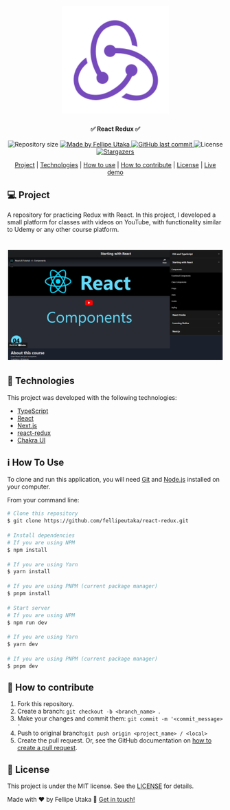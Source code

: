 <h1 align="center">
  <img
    alt="React Redux logo"
    src=".github/react-redux.svg"
    width="250px"
  />
</h1>

<h4 align="center">✅ React Redux ✅</h4>
<p align="center">
  <img
    alt="Repository size"
    src="https://img.shields.io/github/repo-size/fellipeutaka/react-redux"
  />
  <a href="https://www.linkedin.com/in/fellipeutaka/">
    <img
      alt="Made by Fellipe Utaka"
      src="https://img.shields.io/badge/made%20by-Fellipe%20Utaka-%2304D361"
    />
  </a>
  <a href="https://github.com/fellipeutaka/react-redux/commits/main">
    <img
      alt="GitHub last commit"
      src="https://img.shields.io/github/last-commit/fellipeutaka/react-redux"
    />
  </a>
  <img
    alt="License"
    src="https://img.shields.io/badge/license-MIT-brightgreen"
  />
  <a href="https://github.com/fellipeutaka/react-redux/stargazers">
    <img
      alt="Stargazers"
      src="https://img.shields.io/github/stars/fellipeutaka/react-redux?style=social"
    />
  </a>
</p>

<p align="center">
  <a href="#-project">Project</a> |
  <a href="#-technologies">Technologies</a> |
  <a href="#ℹ%EF%B8%8F-how-to-use">How to use</a> |
  <a href="#-how-to-contribute">How to contribute</a> |
  <a href="#-license">License</a> |
  <a href="https://netflix-clone-fellipeutaka.vercel.app/">Live demo</a>
</p>

## 💻 Project

A repository for practicing Redux with React. In this project, I developed a small platform for classes with videos on YouTube, with functionality similar to Udemy or any other course platform.

<h1 align="center">
  <img alt="Preview" src=".github/preview.png" width="500px" />
</h1>

## 🚀 Technologies

This project was developed with the following technologies:

- [TypeScript][ts]
- [React][react]
- [Next.js][next]
- [react-redux][react-redux]
- [Chakra UI][chakra-ui]

## ℹ️ How To Use

To clone and run this application, you will need [Git][git] and [Node.js][node] installed on your computer.

From your command line:

```bash
# Clone this repository
$ git clone https://github.com/fellipeutaka/react-redux.git

# Install dependencies
# If you are using NPM
$ npm install

# If you are using Yarn
$ yarn install

# If you are using PNPM (current package manager)
$ pnpm install

# Start server
# If you are using NPM
$ npm run dev

# If you are using Yarn
$ yarn dev

# If you are using PNPM (current package manager)
$ pnpm dev
```

## 🤔 How to contribute

1. Fork this repository.
2. Create a branch: `git checkout -b <branch_name> `.
3. Make your changes and commit them: `git commit -m '<commit_message> '`
4. Push to original branch:`git push origin <project_name> / <local>`
5. Create the pull request. Or, see the GitHub documentation on [how to create a pull request][pr].

## 📝 License

This project is under the MIT license. See the [LICENSE](https://github.com/fellipeutaka/react-redux/blob/main/LICENSE.md) for details.

Made with ♥ by Fellipe Utaka 👋 [Get in touch!](https://www.linkedin.com/in/fellipeutaka/)

[pr]: https://help.github.com/en/github/collaborating-with-issues-and-pull-requests/creating-a-pull-request
[git]: https://git-scm.com
[node]: https://nodejs.org/
[ts]: https://www.typescriptlang.org/
[react]: https://reactjs.org
[next]: https://nextjs.org/
[react-redux]: https://react-redux.js.org/
[chakra-ui]: https://chakra-ui.com/
